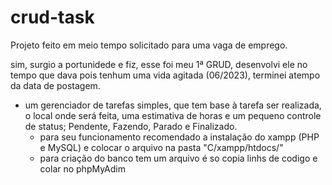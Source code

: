 # crud-task

Projeto feito em meio tempo solicitado para uma vaga de emprego.

sim, surgio a portunidede e fiz, esse foi meu 1ª GRUD, desenvolvi ele no tempo que dava pois tenhum uma vida agitada (06/2023), terminei atempo da data de postagem.

- um gerenciador de tarefas simples, que tem base à tarefa ser realizada, o local onde será feita, uma estimativa de horas e um pequeno controle de status; Pendente, Fazendo, Parado e Finalizado.
     - para seu funcionamento recomendado a instalação do xampp (PHP e MySQL) e colocar o arquivo na pasta "C/xampp/htdocs/"
     - para criação do banco tem um arquivo é so copia linhs de codigo e colar no phpMyAdim
